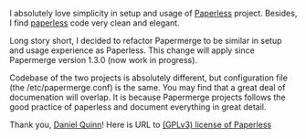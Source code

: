 
I absolutely love simplicity in setup and usage of
[Paperless](https://github.com/the-paperless-project/paperless/) project.
Besides, I find
[paperless](https://github.com/the-paperless-project/paperless/) code very
clean and elegant.

Long story short, I decided to refactor Papermerge to be similar in setup and
usage experience as Paperless. This change will apply since Papermerge version 1.3.0 (now work in progress).

Codebase of the two projects is absolutely different, but configuration file
(the /etc/papermerge.conf) is the same. You may find that a great deal of
documenation will overlap. It is because Papermerge projects follows the good
practice of paperless and document everything in great detail.

Thank you, [Daniel Quinn](https://github.com/danielquinn)!
Here is URL to [(GPLv3) license of Paperless](https://github.com/the-paperless-project/paperless/blob/master/LICENSE)